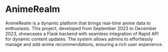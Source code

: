 # AnimeRealm
AnimeRealm is a dynamic platform that brings real-time anime data to enthusiasts. This project, developed from September 2023 to December 2023, showcases a Flask backend with seamless integration of Rapid API for dynamic content updates. The system allows admins to effortlessly manage and add anime recommendations, ensuring a rich user experience.
